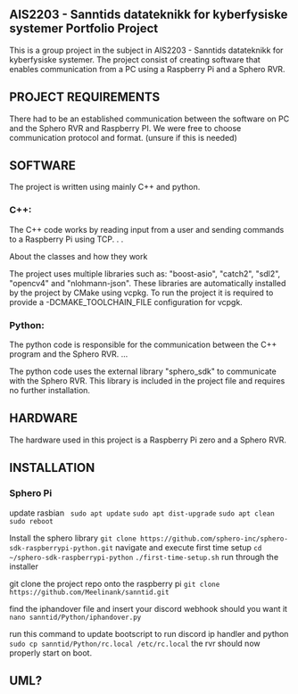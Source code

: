 ## AIS2203 - Sanntids datateknikk for kyberfysiske systemer Portfolio Project

This is a group project in the subject in AIS2203 - Sanntids datateknikk for kyberfysiske systemer. 
The project consist of creating software that enables communication from a PC using a Raspberry Pi and a Sphero RVR.


## PROJECT REQUIREMENTS
There had to be an established communication between the software on PC and the Sphero RVR and Raspberry PI.
We were free to choose communication protocol and format. (unsure if this is needed)


## SOFTWARE
The project is written using mainly C++ and python.

### C++:
The C++ code works by reading input from a user and sending commands to a Raspberry Pi using TCP. . . 

About the classes and how they work 

The project uses multiple libraries such as: "boost-asio", "catch2", "sdl2", "opencv4" and "nlohmann-json". 
These libraries are automatically installed by the project by CMake using vcpkg.
To run the project it is required to provide a -DCMAKE_TOOLCHAIN_FILE configuration for vcpgk.


### Python:
The python code is responsible for the communication between the C++ program and the Sphero RVR.
...

The python code uses the external library "sphero_sdk" to communicate with the Sphero RVR.
This library is included in the project file and requires no further installation.


## HARDWARE
The hardware used in this project is a Raspberry Pi zero and a Sphero RVR.

## INSTALLATION

### Sphero Pi
update rasbian
``` sudo apt update```
```sudo apt dist-upgrade```
```sudo apt clean```
```sudo reboot  ```

Install the sphero library
```git clone https://github.com/sphero-inc/sphero-sdk-raspberrypi-python.git```
navigate and execute first time setup
```cd ~/sphero-sdk-raspberrypi-python```
```./first-time-setup.sh```
run through the installer

git clone the project repo onto the raspberry pi
```git clone https://github.com/Meelinank/sanntid.git```

find the iphandover file and insert your discord webhook should you want it
```nano sanntid/Python/iphandover.py```

run this command to update bootscript to run discord ip handler and python
```sudo cp sanntid/Python/rc.local /etc/rc.local```
the rvr should now properly start on boot.
## UML?




